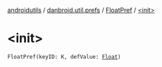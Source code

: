 [androidutils](../../index.md) / [danbroid.util.prefs](../index.md) / [FloatPref](index.md) / [&lt;init&gt;](./-init-.md)

# &lt;init&gt;

`FloatPref(keyID: K, defValue: `[`Float`](https://kotlinlang.org/api/latest/jvm/stdlib/kotlin/-float/index.html)`)`